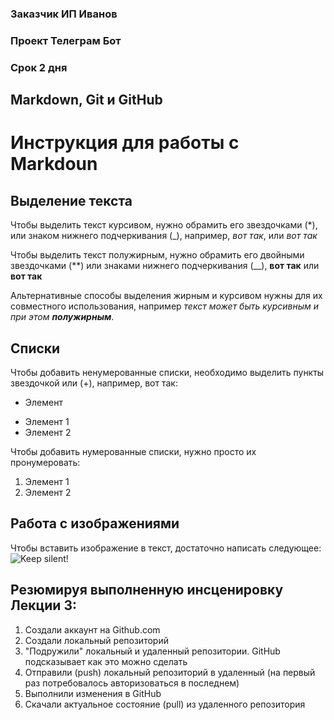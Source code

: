 ### Заказчик ИП Иванов
### Проект Телеграм Бот
### Срок 2 дня

## Markdown, Git и GitHub

# Инструкция для работы с Markdoun

## Выделение текста

Чтобы выделить текст курсивом, нужно обрамить его звездочками (*), или знаком нижнего подчеркивания (_), например, *вот так*, или _вот так_

Чтобы выделить текст полужирным, нужно обрамить его двойными звездочками (**) или знаками нижнего подчеркивания (__), **вот так** или __вот так__

Альтернативные способы выделения жирным и курсивом нужны для их совместного использования, например _текст может быть курсивным и при этом **полужирным**_.

## Списки

Чтобы добавить ненумерованные списки, необходимо выделить пункты звездочкой или (+), например, вот так:
+ Элемент
* Элемент 1
* Элемент 2

Чтобы добавить нумерованные списки, нужно просто их пронумеровать:
1. Элемент 1
2. Элемент 2

## Работа с изображениями

Чтобы вставить изображение в текст, достаточно написать следующее:![Keep silent!](Silencer.jpg)

## Резюмируя выполненную инсценировку Лекции 3:
1. Создали аккаунт на Github.com
2. Создали локальный репозиторий
3. "Подружили" локальный и удаленный репозитории. GitHub подсказывает как это можно сделать
4. Отправили (push) локальный репозиторий в удаленный (на первый раз потребовалось авторизоваться в последнем)
5. Выполнили изменения в GitHub
6. Скачали актуальное состояние (pull) из удаленного репозитория